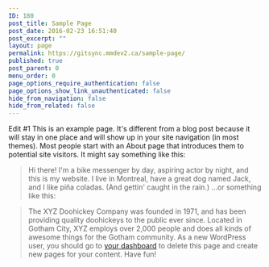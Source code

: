 ```yaml
---
ID: 180
post_title: Sample Page
post_date: 2016-02-23 16:51:40
post_excerpt: ""
layout: page
permalink: https://gitsync.mmdev2.ca/sample-page/
published: true
post_parent: 0
menu_order: 0
page_options_require_authentication: false
page_options_show_link_unauthenticated: false
hide_from_navigation: false
hide_from_related: false
---
```

Edit #1 This is an example page. It's different from a blog post because it will stay in one place and will show up in your site navigation (in most themes). Most people start with an About page that introduces them to potential site visitors. It might say something like this:

> Hi there! I'm a bike messenger by day, aspiring actor by night, and this is my website. I live in Montreal, have a great dog named Jack, and I like piña coladas. (And gettin' caught in the rain.)
...or something like this:

> The XYZ Doohickey Company was founded in 1971, and has been providing quality doohickeys to the public ever since. Located in Gotham City, XYZ employs over 2,000 people and does all kinds of awesome things for the Gotham community.
As a new WordPress user, you should go to [your dashboard][1] to delete this page and create new pages for your content. Have fun!

 [1]: https://gitsync.mmdev2.ca/wp-admin/